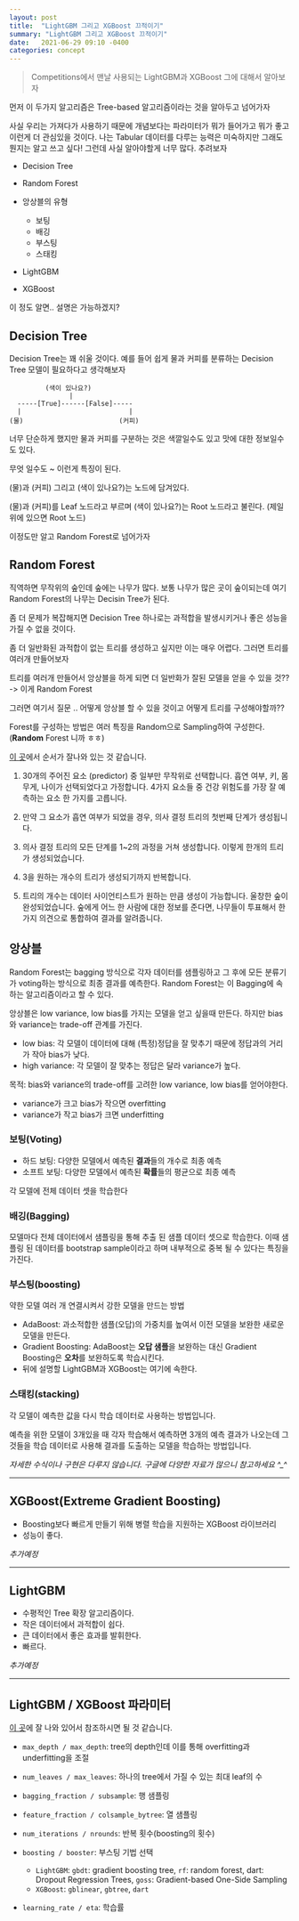 ```yaml
---
layout: post
title:  "LightGBM 그리고 XGBoost 끄적이기"
summary: "LightGBM 그리고 XGBoost 끄적이기"
date:   2021-06-29 09:10 -0400
categories: concept
---
```


> Competitions에서 맨날 사용되는 LightGBM과 XGBoost 그에 대해서 알아보자

먼저 이 두가지 알고리즘은 Tree-based 알고리즘이라는 것을 알아두고 넘어가자

사실 우리는 가져다가 사용하기 때문에 개념보다는 파라미터가 뭐가 들어가고 뭐가 좋고 이런게 더 관심있을 것이다. 나는 Tabular 데이터를 다루는 능력은 미숙하지만 그래도 뭔지는 알고 쓰고 싶다! 그런데 사실 알아야할게 너무 많다. 추려보자

- Decision Tree

- Random Forest

- 앙상블의 유형
  + 보팅
  + 배깅
  + 부스팅
  + 스태킹

- LightGBM

- XGBoost

이 정도 알면.. 설명은 가능하겠지?

## Decision Tree

Decision Tree는 꽤 쉬울 것이다. 예를 들어 쉽게 물과 커피를 분류하는 Decision Tree 모델이 필요하다고 생각해보자

```
         (색이 있나요?)
               |
  -----[True]------[False]-----
  |                           |
(물)                        (커피)

```

너무 단순하게 했지만 물과 커피를 구분하는 것은 색깔일수도 있고 맛에 대한 정보일수도 있다.

무엇 일수도 ~ 이런게 특징이 된다.

(물)과 (커피) 그리고 (색이 있나요?)는 노드에 담겨있다.

(물)과 (커피)를 Leaf 노드라고 부르며 (색이 있나요?)는 Root 노드라고 불린다. (제일 위에 있으면 Root 노드)

이정도만 알고 Random Forest로 넘어가자

## Random Forest

직역하면 무작위의 숲인데 숲에는 나무가 많다. 보통 나무가 많은 곳이 숲이되는데 여기 Random Forest의 나무는 Decisin Tree가 된다.

좀 더 문제가 복잡해지면 Decision Tree 하나로는 과적합을 발생시키거나 좋은 성능을 가질 수 없을 것이다.

좀 더 일반화된 과적합이 없는 트리를 생성하고 싶지만 이는 매우 어렵다. 그러면 트리를 여러개 만들어보자

트리를 여러개 만들어서 앙상블을 하게 되면 더 일반화가 잘된 모델을 얻을 수 있을 것?? -> 이게 Random Forest

그러면 여기서 질문 .. 어떻게 앙상블 할 수 있을 것이고 어떻게 트리를 구성해야할까??

Forest를 구성하는 방법은 여러 특징을 Random으로 Sampling하여 구성한다. (**Random** Forest 니까 ㅎㅎ)

[이 곳](https://medium.com/@deepvalidation/title-3b0e263605de)에서 순서가 잘나와 있는 것 같습니다.

1. 30개의 주어진 요소 (predictor) 중 일부만 무작위로 선택합니다. 흡연 여부, 키, 몸무게, 나이가 선택되었다고 가정합니다.
4가지 요소들 중 건강 위험도를 가장 잘 예측하는 요소 한 가지를 고릅니다.

2. 만약 그 요소가 흡연 여부가 되었을 경우, 의사 결정 트리의 첫번째 단계가 생성됩니다.

3. 의사 결정 트리의 모든 단계를 1~2의 과정을 거쳐 생성합니다. 이렇게 한개의 트리가 생성되었습니다.

4. 3을 원하는 개수의 트리가 생성되기까지 반복합니다.

5. 트리의 개수는 데이터 사이언티스트가 원하는 만큼 생성이 가능합니다.
울창한 숲이 완성되었습니다. 숲에게 어느 한 사람에 대한 정보를 준다면, 나무들이 투표해서 한가지 의견으로 통합하여 결과를 알려줍니다.

## 앙상블

Random Forest는 bagging 방식으로 각자 데이터를 샘플링하고 그 후에 모든 분류기가 voting하는 방식으로 최종 결과를 예측한다. Random Forest는 이 Bagging에 속하는 알고리즘이라고 할 수 있다.

앙상블은 low variance, low bias를 가지는 모델을 얻고 싶을때 만든다. 하지만 bias와 variance는 trade-off 관계를 가진다.

- low bias: 각 모델이 데이터에 대해 (특정)정답을 잘 맞추기 때문에 정답과의 거리가 작아 bias가 낮다.
- high variance: 각 모델이 잘 맞추는 정답은 달라 variance가 높다.

목적: bias와 variance의 trade-off를 고려한 low variance, low bias를 얻어야한다.

- variance가 크고 bias가 작으면 overfitting
- variance가 작고 bias가 크면 underfitting

### 보팅(Voting)

- 하드 보팅: 다양한 모델에서 예측된 **결과**들의 개수로 최종 예측
- 소프트 보팅: 다양한 모델에서 예측된 **확률**들의 평균으로 최종 예측

각 모델에 전체 데이터 셋을 학습한다

### 배깅(Bagging)

모델마다 전체 데이터에서 샘플링을 통해 추출 된 샘플 데이터 셋으로 학습한다. 이때 샘플링 된 데이터를 bootstrap sample이라고 하며 내부적으로 중복 될 수 있다는 특징을 가진다.

### 부스팅(boosting)

약한 모델 여러 개 연결시켜서 강한 모델을 만드는 방법

- AdaBoost: 과소적합한 샘플(오답)의 가중치를 높여서 이전 모델을 보완한 새로운 모델을 만든다.
- Gradient Boosting: AdaBoost는 **오답 샘플**을 보완하는 대신 Gradient Boosting은 **오차**를 보완하도록 학습시킨다.
- 뒤에 설명할 LightGBM과 XGBoost는 여기에 속한다.

### 스태킹(stacking)

각 모델이 예측한 값을 다시 학습 데이터로 사용하는 방법입니다.

예측을 위한 모델이 3개있을 때 각자 학습해서 예측하면 3개의 예측 결과가 나오는데 그것들을 학습 데이터로 사용해 결과를 도출하는 모델을 학습하는 방법입니다.

*자세한 수식이나 구현은 다루지 않습니다. 구글에 다양한 자료가 많으니 참고하세요 ^_^*

---

## XGBoost(Extreme Gradient Boosting)

- Boosting보다 빠르게 만들기 위해 병렬 학습을 지원하는 XGBoost 라이브러리
- 성능이 좋다.

*추가예정*

---


## LightGBM

- 수평적인 Tree 확장 알고리즘이다.
- 작은 데이터에서 과적합이 쉽다.
- 큰 데이터에서 좋은 효과를 발휘한다.
- 빠르다.

*추가예정*

---

## LightGBM / XGBoost 파라미터

[이 곳](https://machinelearningkorea.com/2019/09/29/lightgbm-%ED%8C%8C%EB%9D%BC%EB%AF%B8%ED%84%B0/)에 잘 나와 있어서 참조하시면 될 것 같습니다.

- `max_depth / max_depth`: tree의 depth인데 이를 통해 overfitting과 underfitting을 조절

- `num_leaves / max_leaves`: 하나의 tree에서 가질 수 있는 최대 leaf의 수

- `bagging_fraction / subsample`: 행 샘플링

- `feature_fraction / colsample_bytree`: 열 샘플링

- `num_iterations / nrounds`: 반복 횟수(boosting의 횟수)

- `boosting / booster`: 부스팅 기법 선택
  + `LightGBM`: `gbdt`: gradient boosting tree, `rf`: random forest, dart: Dropout Regression Trees, `goss`: Gradient-based One-Side Sampling
  + `XGBoost`: `gblinear`, `gbtree`, `dart`

- `learning_rate / eta`: 학습률

